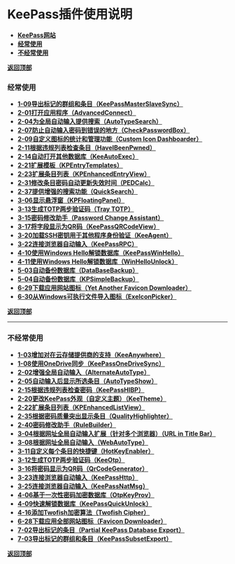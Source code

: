 # <a name="锚点0"></a>KeePass插件使用说明
- [**KeePass网站**](https://keepass.info/plugins.html)
- <a href="#锚点1">**经常使用**</a>
- <a href="#锚点2">**不经常使用**</a>

<a name="锚点1"></a><a href="#锚点0">**返回顶部**</a>
### 经常使用
- [**1-09导出标记的群组和条目（KeePassMasterSlaveSync）**](https://github.com/1688aa/KeePass-Plugins-Instructions-for-use/blob/master/使用说明（经常使用）/1-09导出标记的群组和条目（KeePassMasterSlaveSync）.md)
- [**2-01打开应用程序（AdvancedConnect）**](https://github.com/1688aa/KeePass-Plugins-Instructions-for-use/blob/master/%E4%BD%BF%E7%94%A8%E8%AF%B4%E6%98%8E%EF%BC%88%E7%BB%8F%E5%B8%B8%E4%BD%BF%E7%94%A8%EF%BC%89/2-01%E6%89%93%E5%BC%80%E5%BA%94%E7%94%A8%E7%A8%8B%E5%BA%8F%EF%BC%88AdvancedConnect%EF%BC%89.md)
- [**2-04为全局自动输入提供搜索（AutoTypeSearch）**](https://github.com/1688aa/KeePass-Plugins-Instructions-for-use/blob/master/%E4%BD%BF%E7%94%A8%E8%AF%B4%E6%98%8E%EF%BC%88%E7%BB%8F%E5%B8%B8%E4%BD%BF%E7%94%A8%EF%BC%89/2-04%E4%B8%BA%E5%85%A8%E5%B1%80%E8%87%AA%E5%8A%A8%E8%BE%93%E5%85%A5%E6%8F%90%E4%BE%9B%E6%90%9C%E7%B4%A2%EF%BC%88AutoTypeSearch%EF%BC%89.md)
- [**2-07防止自动输入密码到错误的地方（CheckPasswordBox）**](https://github.com/1688aa/KeePass-Plugins-Instructions-for-use/blob/master/%E4%BD%BF%E7%94%A8%E8%AF%B4%E6%98%8E%EF%BC%88%E7%BB%8F%E5%B8%B8%E4%BD%BF%E7%94%A8%EF%BC%89/2-07%E9%98%B2%E6%AD%A2%E8%87%AA%E5%8A%A8%E8%BE%93%E5%85%A5%E5%AF%86%E7%A0%81%E5%88%B0%E9%94%99%E8%AF%AF%E7%9A%84%E5%9C%B0%E6%96%B9%EF%BC%88CheckPasswordBox%EF%BC%89.md)
- [**2-09自定义图标的统计和管理功能（Custom Icon Dashboarder）**](https://github.com/1688aa/KeePass-Plugins-Instructions-for-use/blob/master/%E4%BD%BF%E7%94%A8%E8%AF%B4%E6%98%8E%EF%BC%88%E7%BB%8F%E5%B8%B8%E4%BD%BF%E7%94%A8%EF%BC%89/2-09%E8%87%AA%E5%AE%9A%E4%B9%89%E5%9B%BE%E6%A0%87%E7%9A%84%E7%BB%9F%E8%AE%A1%E5%92%8C%E7%AE%A1%E7%90%86%E5%8A%9F%E8%83%BD%EF%BC%88Custom%20Icon%20Dashboarder%EF%BC%89.md)
- [**2-11根据违规列表检查条目（HaveIBeenPwned）**](https://github.com/1688aa/KeePass-Plugins-Instructions-for-use/blob/master/%E4%BD%BF%E7%94%A8%E8%AF%B4%E6%98%8E%EF%BC%88%E7%BB%8F%E5%B8%B8%E4%BD%BF%E7%94%A8%EF%BC%89/2-11%E6%A0%B9%E6%8D%AE%E8%BF%9D%E8%A7%84%E5%88%97%E8%A1%A8%E6%A3%80%E6%9F%A5%E6%9D%A1%E7%9B%AE%EF%BC%88HaveIBeenPwned%EF%BC%89.md)
- [**2-14自动打开其他数据库（KeeAutoExec）**](https://github.com/1688aa/KeePass-Plugins-Instructions-for-use/blob/master/%E4%BD%BF%E7%94%A8%E8%AF%B4%E6%98%8E%EF%BC%88%E7%BB%8F%E5%B8%B8%E4%BD%BF%E7%94%A8%EF%BC%89/2-14%E8%87%AA%E5%8A%A8%E6%89%93%E5%BC%80%E5%85%B6%E4%BB%96%E6%95%B0%E6%8D%AE%E5%BA%93%EF%BC%88KeeAutoExec%EF%BC%89.md)
- [**2-21扩展模板（KPEntryTemplates）**](https://github.com/1688aa/KeePass-Plugins-Instructions-for-use/blob/master/%E4%BD%BF%E7%94%A8%E8%AF%B4%E6%98%8E%EF%BC%88%E7%BB%8F%E5%B8%B8%E4%BD%BF%E7%94%A8%EF%BC%89/2-21%E6%89%A9%E5%B1%95%E6%A8%A1%E6%9D%BF%EF%BC%88KPEntryTemplates%EF%BC%89.md)
- [**2-23扩展条目列表（KPEnhancedEntryView）**](https://github.com/1688aa/KeePass-Plugins-Instructions-for-use/blob/master/%E4%BD%BF%E7%94%A8%E8%AF%B4%E6%98%8E%EF%BC%88%E7%BB%8F%E5%B8%B8%E4%BD%BF%E7%94%A8%EF%BC%89/2-23%E6%89%A9%E5%B1%95%E6%9D%A1%E7%9B%AE%E5%88%97%E8%A1%A8%EF%BC%88KPEnhancedEntryView%EF%BC%89.md)
- [**2-31修改条目密码自动更新失效时间（PEDCalc）**](https://github.com/1688aa/KeePass-Plugins-Instructions-for-use/blob/master/%E4%BD%BF%E7%94%A8%E8%AF%B4%E6%98%8E%EF%BC%88%E7%BB%8F%E5%B8%B8%E4%BD%BF%E7%94%A8%EF%BC%89/2-31%E4%BF%AE%E6%94%B9%E6%9D%A1%E7%9B%AE%E5%AF%86%E7%A0%81%E8%87%AA%E5%8A%A8%E6%9B%B4%E6%96%B0%E5%A4%B1%E6%95%88%E6%97%B6%E9%97%B4%EF%BC%88PEDCalc%EF%BC%89.md)
- [**2-37提供增强的搜索功能（QuickSearch）**](https://github.com/1688aa/KeePass-Plugins-Instructions-for-use/blob/master/%E4%BD%BF%E7%94%A8%E8%AF%B4%E6%98%8E%EF%BC%88%E7%BB%8F%E5%B8%B8%E4%BD%BF%E7%94%A8%EF%BC%89/2-37%E6%8F%90%E4%BE%9B%E5%A2%9E%E5%BC%BA%E7%9A%84%E6%90%9C%E7%B4%A2%E5%8A%9F%E8%83%BD%EF%BC%88QuickSearch%EF%BC%89.md)
- [**3-06显示悬浮窗（KPFloatingPanel）**](https://github.com/1688aa/KeePass-Plugins-Instructions-for-use/blob/master/%E4%BD%BF%E7%94%A8%E8%AF%B4%E6%98%8E%EF%BC%88%E7%BB%8F%E5%B8%B8%E4%BD%BF%E7%94%A8%EF%BC%89/3-06%E6%98%BE%E7%A4%BA%E6%82%AC%E6%B5%AE%E7%AA%97%EF%BC%88KPFloatingPanel%EF%BC%89.md)
- [**3-13生成TOTP两步验证码（Tray TOTP）**](https://github.com/1688aa/KeePass-Plugins-Instructions-for-use/blob/master/%E4%BD%BF%E7%94%A8%E8%AF%B4%E6%98%8E%EF%BC%88%E7%BB%8F%E5%B8%B8%E4%BD%BF%E7%94%A8%EF%BC%89/3-13%E7%94%9F%E6%88%90TOTP%E4%B8%A4%E6%AD%A5%E9%AA%8C%E8%AF%81%E7%A0%81%EF%BC%88Tray%20TOTP%EF%BC%89.md)
- [**3-15密码修改助手（Password Change Assistant）**](https://github.com/1688aa/KeePass-Plugins-Instructions-for-use/blob/master/%E4%BD%BF%E7%94%A8%E8%AF%B4%E6%98%8E%EF%BC%88%E7%BB%8F%E5%B8%B8%E4%BD%BF%E7%94%A8%EF%BC%89/3-15%E5%AF%86%E7%A0%81%E4%BF%AE%E6%94%B9%E5%8A%A9%E6%89%8B%EF%BC%88Password%20Change%20Assistant%EF%BC%89.md)
- [**3-17将字段显示为QR码（KeePassQRCodeView）**](https://github.com/1688aa/KeePass-Plugins-Instructions-for-use/blob/master/%E4%BD%BF%E7%94%A8%E8%AF%B4%E6%98%8E%EF%BC%88%E7%BB%8F%E5%B8%B8%E4%BD%BF%E7%94%A8%EF%BC%89/3-17%E5%B0%86%E5%AD%97%E6%AE%B5%E6%98%BE%E7%A4%BA%E4%B8%BAQR%E7%A0%81%EF%BC%88KeePassQRCodeView%EF%BC%89.md)
- [**3-20加载SSH密钥用于其他程序身份验证（KeeAgent）**](https://github.com/1688aa/KeePass-Plugins-Instructions-for-use/blob/master/%E4%BD%BF%E7%94%A8%E8%AF%B4%E6%98%8E%EF%BC%88%E7%BB%8F%E5%B8%B8%E4%BD%BF%E7%94%A8%EF%BC%89/3-20%E5%8A%A0%E8%BD%BDSSH%E5%AF%86%E9%92%A5%E7%94%A8%E4%BA%8E%E5%85%B6%E4%BB%96%E7%A8%8B%E5%BA%8F%E8%BA%AB%E4%BB%BD%E9%AA%8C%E8%AF%81%EF%BC%88KeeAgent%EF%BC%89.md)
- [**3-22连接浏览器自动输入（KeePassRPC）**](https://github.com/1688aa/KeePass-Plugins-Instructions-for-use/blob/master/%E4%BD%BF%E7%94%A8%E8%AF%B4%E6%98%8E%EF%BC%88%E7%BB%8F%E5%B8%B8%E4%BD%BF%E7%94%A8%EF%BC%89/3-22%E8%BF%9E%E6%8E%A5%E6%B5%8F%E8%A7%88%E5%99%A8%E8%87%AA%E5%8A%A8%E8%BE%93%E5%85%A5%EF%BC%88KeePassRPC%EF%BC%89.md)
- [**4-10使用Windows Hello解锁数据库（KeePassWinHello）**](https://github.com/1688aa/KeePass-Plugins-Instructions-for-use/blob/master/%E4%BD%BF%E7%94%A8%E8%AF%B4%E6%98%8E%EF%BC%88%E7%BB%8F%E5%B8%B8%E4%BD%BF%E7%94%A8%EF%BC%89/4-10%E4%BD%BF%E7%94%A8Windows%20Hello%E8%A7%A3%E9%94%81%E6%95%B0%E6%8D%AE%E5%BA%93%EF%BC%88KeePassWinHello%EF%BC%89.md)
- [**4-11使用Windows Hello解锁数据库（WinHelloUnlock）**](https://github.com/1688aa/KeePass-Plugins-Instructions-for-use/blob/master/%E4%BD%BF%E7%94%A8%E8%AF%B4%E6%98%8E%EF%BC%88%E7%BB%8F%E5%B8%B8%E4%BD%BF%E7%94%A8%EF%BC%89/4-11%E4%BD%BF%E7%94%A8Windows%20Hello%E8%A7%A3%E9%94%81%E6%95%B0%E6%8D%AE%E5%BA%93%EF%BC%88WinHelloUnlock%EF%BC%89.md)
- [**5-03自动备份数据库（DataBaseBackup）**](https://github.com/1688aa/KeePass-Plugins-Instructions-for-use/blob/master/%E4%BD%BF%E7%94%A8%E8%AF%B4%E6%98%8E%EF%BC%88%E7%BB%8F%E5%B8%B8%E4%BD%BF%E7%94%A8%EF%BC%89/5-03%E8%87%AA%E5%8A%A8%E5%A4%87%E4%BB%BD%E6%95%B0%E6%8D%AE%E5%BA%93%EF%BC%88DataBaseBackup%EF%BC%89.md)
- [**5-04自动备份数据库（KPSimpleBackup）**](https://github.com/1688aa/KeePass-Plugins-Instructions-for-use/blob/master/%E4%BD%BF%E7%94%A8%E8%AF%B4%E6%98%8E%EF%BC%88%E7%BB%8F%E5%B8%B8%E4%BD%BF%E7%94%A8%EF%BC%89/5-04%E8%87%AA%E5%8A%A8%E5%A4%87%E4%BB%BD%E6%95%B0%E6%8D%AE%E5%BA%93%EF%BC%88KPSimpleBackup%EF%BC%89.md)
- [**6-29下载应用网站图标（Yet Another Favicon Downloader）**](https://github.com/1688aa/KeePass-Plugins-Instructions-for-use/blob/master/%E4%BD%BF%E7%94%A8%E8%AF%B4%E6%98%8E%EF%BC%88%E7%BB%8F%E5%B8%B8%E4%BD%BF%E7%94%A8%EF%BC%89/6-29%E4%B8%8B%E8%BD%BD%E5%BA%94%E7%94%A8%E7%BD%91%E7%AB%99%E5%9B%BE%E6%A0%87%EF%BC%88Yet%20Another%20Favicon%20Downloader%EF%BC%89.md)
- [**6-30从Windows可执行文件导入图标（ExeIconPicker）**](https://github.com/1688aa/KeePass-Plugins-Instructions-for-use/blob/master/%E4%BD%BF%E7%94%A8%E8%AF%B4%E6%98%8E%EF%BC%88%E7%BB%8F%E5%B8%B8%E4%BD%BF%E7%94%A8%EF%BC%89/6-30%E4%BB%8EWindows%E5%8F%AF%E6%89%A7%E8%A1%8C%E6%96%87%E4%BB%B6%E5%AF%BC%E5%85%A5%E5%9B%BE%E6%A0%87%EF%BC%88ExeIconPicker%EF%BC%89.md)

<a name="锚点2"></a><a href="#锚点0">**返回顶部**</a>
______________________________________________________________________________
### 不经常使用
- [**1-03增加对在云存储提供商的支持（KeeAnywhere）**](https://github.com/1688aa/KeePass-Plugins-Instructions-for-use/blob/master/%E4%BD%BF%E7%94%A8%E8%AF%B4%E6%98%8E%EF%BC%88%E4%B8%8D%E7%BB%8F%E5%B8%B8%E4%BD%BF%E7%94%A8%EF%BC%89/1-03%E5%A2%9E%E5%8A%A0%E5%AF%B9%E5%9C%A8%E4%BA%91%E5%AD%98%E5%82%A8%E6%8F%90%E4%BE%9B%E5%95%86%E7%9A%84%E6%94%AF%E6%8C%81%EF%BC%88KeeAnywhere%EF%BC%89.md)
- [**1-08使用OneDrive同步（KeePassOneDriveSync）**](https://github.com/1688aa/KeePass-Plugins-Instructions-for-use/blob/master/%E4%BD%BF%E7%94%A8%E8%AF%B4%E6%98%8E%EF%BC%88%E4%B8%8D%E7%BB%8F%E5%B8%B8%E4%BD%BF%E7%94%A8%EF%BC%89/1-08%E4%BD%BF%E7%94%A8OneDrive%E5%90%8C%E6%AD%A5%EF%BC%88KeePassOneDriveSync%EF%BC%89.md)
- [**2-02增强全局自动输入（AlternateAutoType）**](https://github.com/1688aa/KeePass-Plugins-Instructions-for-use/blob/master/%E4%BD%BF%E7%94%A8%E8%AF%B4%E6%98%8E%EF%BC%88%E4%B8%8D%E7%BB%8F%E5%B8%B8%E4%BD%BF%E7%94%A8%EF%BC%89/2-02%E5%A2%9E%E5%BC%BA%E5%85%A8%E5%B1%80%E8%87%AA%E5%8A%A8%E8%BE%93%E5%85%A5%EF%BC%88AlternateAutoType%EF%BC%89.md)
- [**2-05自动输入后显示所选条目（AutoTypeShow）**](https://github.com/1688aa/KeePass-Plugins-Instructions-for-use/blob/master/%E4%BD%BF%E7%94%A8%E8%AF%B4%E6%98%8E%EF%BC%88%E4%B8%8D%E7%BB%8F%E5%B8%B8%E4%BD%BF%E7%94%A8%EF%BC%89/2-05%E8%87%AA%E5%8A%A8%E8%BE%93%E5%85%A5%E5%90%8E%E6%98%BE%E7%A4%BA%E6%89%80%E9%80%89%E6%9D%A1%E7%9B%AE%EF%BC%88AutoTypeShow%EF%BC%89.md)
- [**2-15根据违规列表检查密码（KeePassHIBP）**](https://github.com/1688aa/KeePass-Plugins-Instructions-for-use/blob/master/%E4%BD%BF%E7%94%A8%E8%AF%B4%E6%98%8E%EF%BC%88%E4%B8%8D%E7%BB%8F%E5%B8%B8%E4%BD%BF%E7%94%A8%EF%BC%89/2-15%E6%A0%B9%E6%8D%AE%E8%BF%9D%E8%A7%84%E5%88%97%E8%A1%A8%E6%A3%80%E6%9F%A5%E5%AF%86%E7%A0%81%EF%BC%88KeePassHIBP%EF%BC%89.md)
- [**2-20更改KeePass外观（自定义主题）（KeeTheme）**](https://github.com/1688aa/KeePass-Plugins-Instructions-for-use/blob/master/%E4%BD%BF%E7%94%A8%E8%AF%B4%E6%98%8E%EF%BC%88%E4%B8%8D%E7%BB%8F%E5%B8%B8%E4%BD%BF%E7%94%A8%EF%BC%89/2-20%E6%9B%B4%E6%94%B9KeePass%E5%A4%96%E8%A7%82%EF%BC%88%E8%87%AA%E5%AE%9A%E4%B9%89%E4%B8%BB%E9%A2%98%EF%BC%89%EF%BC%88KeeTheme%EF%BC%89.md)
- [**2-22扩展条目列表（KPEnhancedListView）**](https://github.com/1688aa/KeePass-Plugins-Instructions-for-use/blob/master/%E4%BD%BF%E7%94%A8%E8%AF%B4%E6%98%8E%EF%BC%88%E4%B8%8D%E7%BB%8F%E5%B8%B8%E4%BD%BF%E7%94%A8%EF%BC%89/2-22%E6%89%A9%E5%B1%95%E6%9D%A1%E7%9B%AE%E5%88%97%E8%A1%A8%EF%BC%88KPEnhancedListView%EF%BC%89.md)
- [**2-35根据密码质量突出显示条目（QualityHighlighter）**](https://github.com/1688aa/KeePass-Plugins-Instructions-for-use/blob/master/%E4%BD%BF%E7%94%A8%E8%AF%B4%E6%98%8E%EF%BC%88%E4%B8%8D%E7%BB%8F%E5%B8%B8%E4%BD%BF%E7%94%A8%EF%BC%89/2-35%E6%A0%B9%E6%8D%AE%E5%AF%86%E7%A0%81%E8%B4%A8%E9%87%8F%E7%AA%81%E5%87%BA%E6%98%BE%E7%A4%BA%E6%9D%A1%E7%9B%AE%EF%BC%88QualityHighlighter%EF%BC%89.md)
- [**2-40密码修改助手（RuleBuilder）**](https://github.com/1688aa/KeePass-Plugins-Instructions-for-use/blob/master/%E4%BD%BF%E7%94%A8%E8%AF%B4%E6%98%8E%EF%BC%88%E4%B8%8D%E7%BB%8F%E5%B8%B8%E4%BD%BF%E7%94%A8%EF%BC%89/2-40%E5%AF%86%E7%A0%81%E4%BF%AE%E6%94%B9%E5%8A%A9%E6%89%8B%EF%BC%88RuleBuilder%EF%BC%89.md)
- [**3-04根据网址全局自动输入扩展（针对多个浏览器）（URL in Title Bar）**](https://github.com/1688aa/KeePass-Plugins-Instructions-for-use/blob/master/%E4%BD%BF%E7%94%A8%E8%AF%B4%E6%98%8E%EF%BC%88%E4%B8%8D%E7%BB%8F%E5%B8%B8%E4%BD%BF%E7%94%A8%EF%BC%89/3-04%E6%A0%B9%E6%8D%AE%E7%BD%91%E5%9D%80%E5%85%A8%E5%B1%80%E8%87%AA%E5%8A%A8%E8%BE%93%E5%85%A5%E6%89%A9%E5%B1%95%EF%BC%88%E9%92%88%E5%AF%B9%E5%A4%9A%E4%B8%AA%E6%B5%8F%E8%A7%88%E5%99%A8%EF%BC%89%EF%BC%88URL%20in%20Title%20Bar%EF%BC%89.md)
- [**3-08根据网址全局自动输入（WebAutoType）**](https://github.com/1688aa/KeePass-Plugins-Instructions-for-use/blob/master/%E4%BD%BF%E7%94%A8%E8%AF%B4%E6%98%8E%EF%BC%88%E4%B8%8D%E7%BB%8F%E5%B8%B8%E4%BD%BF%E7%94%A8%EF%BC%89/3-08%E6%A0%B9%E6%8D%AE%E7%BD%91%E5%9D%80%E5%85%A8%E5%B1%80%E8%87%AA%E5%8A%A8%E8%BE%93%E5%85%A5%EF%BC%88WebAutoType%EF%BC%89.md)
- [**3-11自定义每个条目的快捷键（HotKeyEnabler）**](https://github.com/1688aa/KeePass-Plugins-Instructions-for-use/blob/master/%E4%BD%BF%E7%94%A8%E8%AF%B4%E6%98%8E%EF%BC%88%E4%B8%8D%E7%BB%8F%E5%B8%B8%E4%BD%BF%E7%94%A8%EF%BC%89/3-11%E8%87%AA%E5%AE%9A%E4%B9%89%E6%AF%8F%E4%B8%AA%E6%9D%A1%E7%9B%AE%E7%9A%84%E5%BF%AB%E6%8D%B7%E9%94%AE%EF%BC%88HotKeyEnabler%EF%BC%89.md)
- [**3-12生成TOTP两步验证码（KeeOtp）**](https://github.com/1688aa/KeePass-Plugins-Instructions-for-use/blob/master/%E4%BD%BF%E7%94%A8%E8%AF%B4%E6%98%8E%EF%BC%88%E4%B8%8D%E7%BB%8F%E5%B8%B8%E4%BD%BF%E7%94%A8%EF%BC%89/3-12%E7%94%9F%E6%88%90TOTP%E4%B8%A4%E6%AD%A5%E9%AA%8C%E8%AF%81%E7%A0%81%EF%BC%88KeeOtp%EF%BC%89.md)
- [**3-16将密码显示为QR码（QrCodeGenerator）**](https://github.com/1688aa/KeePass-Plugins-Instructions-for-use/blob/master/%E4%BD%BF%E7%94%A8%E8%AF%B4%E6%98%8E%EF%BC%88%E4%B8%8D%E7%BB%8F%E5%B8%B8%E4%BD%BF%E7%94%A8%EF%BC%89/3-16%E5%B0%86%E5%AF%86%E7%A0%81%E6%98%BE%E7%A4%BA%E4%B8%BAQR%E7%A0%81%EF%BC%88QrCodeGenerator%EF%BC%89.md)
- [**3-23连接浏览器自动输入（KeePassHttp）**](https://github.com/1688aa/KeePass-Plugins-Instructions-for-use/blob/master/%E4%BD%BF%E7%94%A8%E8%AF%B4%E6%98%8E%EF%BC%88%E4%B8%8D%E7%BB%8F%E5%B8%B8%E4%BD%BF%E7%94%A8%EF%BC%89/3-23%E8%BF%9E%E6%8E%A5%E6%B5%8F%E8%A7%88%E5%99%A8%E8%87%AA%E5%8A%A8%E8%BE%93%E5%85%A5%EF%BC%88KeePassHttp%EF%BC%89.md)
- [**3-25连接浏览器自动输入（KeePassNatMsg）**](https://github.com/1688aa/KeePass-Plugins-Instructions-for-use/blob/master/%E4%BD%BF%E7%94%A8%E8%AF%B4%E6%98%8E%EF%BC%88%E4%B8%8D%E7%BB%8F%E5%B8%B8%E4%BD%BF%E7%94%A8%EF%BC%89/3-25%E8%BF%9E%E6%8E%A5%E6%B5%8F%E8%A7%88%E5%99%A8%E8%87%AA%E5%8A%A8%E8%BE%93%E5%85%A5%EF%BC%88KeePassNatMsg%EF%BC%89.md)
- [**4-06基于一次性密码加密数据库（OtpKeyProv）**](https://github.com/1688aa/KeePass-Plugins-Instructions-for-use/blob/master/%E4%BD%BF%E7%94%A8%E8%AF%B4%E6%98%8E%EF%BC%88%E4%B8%8D%E7%BB%8F%E5%B8%B8%E4%BD%BF%E7%94%A8%EF%BC%89/4-06%E5%9F%BA%E4%BA%8E%E4%B8%80%E6%AC%A1%E6%80%A7%E5%AF%86%E7%A0%81%E5%8A%A0%E5%AF%86%E6%95%B0%E6%8D%AE%E5%BA%93%EF%BC%88OtpKeyProv%EF%BC%89.md)
- [**4-09快速解锁数据库（KeePassQuickUnlock）**](https://github.com/1688aa/KeePass-Plugins-Instructions-for-use/blob/master/%E4%BD%BF%E7%94%A8%E8%AF%B4%E6%98%8E%EF%BC%88%E4%B8%8D%E7%BB%8F%E5%B8%B8%E4%BD%BF%E7%94%A8%EF%BC%89/4-09%E5%BF%AB%E9%80%9F%E8%A7%A3%E9%94%81%E6%95%B0%E6%8D%AE%E5%BA%93%EF%BC%88KeePassQuickUnlock%EF%BC%89.md)
- [**4-16添加Twofish加密算法（Twofish Cipher）**](https://github.com/1688aa/KeePass-Plugins-Instructions-for-use/blob/master/%E4%BD%BF%E7%94%A8%E8%AF%B4%E6%98%8E%EF%BC%88%E4%B8%8D%E7%BB%8F%E5%B8%B8%E4%BD%BF%E7%94%A8%EF%BC%89/4-16%E6%B7%BB%E5%8A%A0Twofish%E5%8A%A0%E5%AF%86%E7%AE%97%E6%B3%95%EF%BC%88Twofish%20Cipher%EF%BC%89.md)
- [**6-28下载应用全部网站图标（Favicon Downloader）**](https://github.com/1688aa/KeePass-Plugins-Instructions-for-use/blob/master/%E4%BD%BF%E7%94%A8%E8%AF%B4%E6%98%8E%EF%BC%88%E4%B8%8D%E7%BB%8F%E5%B8%B8%E4%BD%BF%E7%94%A8%EF%BC%89/6-28%E4%B8%8B%E8%BD%BD%E5%BA%94%E7%94%A8%E5%85%A8%E9%83%A8%E7%BD%91%E7%AB%99%E5%9B%BE%E6%A0%87%EF%BC%88Favicon%20Downloader%EF%BC%89.md)
- [**7-02导出标记的条目（Partial KeePass Database Export）**](https://github.com/1688aa/KeePass-Plugins-Instructions-for-use/blob/master/%E4%BD%BF%E7%94%A8%E8%AF%B4%E6%98%8E%EF%BC%88%E4%B8%8D%E7%BB%8F%E5%B8%B8%E4%BD%BF%E7%94%A8%EF%BC%89/7-02%E5%AF%BC%E5%87%BA%E6%A0%87%E8%AE%B0%E7%9A%84%E6%9D%A1%E7%9B%AE%EF%BC%88Partial%20KeePass%20Database%20Export%EF%BC%89.md)
- [**7-03导出标记的群组和条目（KeePassSubsetExport）**](https://github.com/1688aa/KeePass-Plugins-Instructions-for-use/blob/master/%E4%BD%BF%E7%94%A8%E8%AF%B4%E6%98%8E%EF%BC%88%E4%B8%8D%E7%BB%8F%E5%B8%B8%E4%BD%BF%E7%94%A8%EF%BC%89/7-03%E5%AF%BC%E5%87%BA%E6%A0%87%E8%AE%B0%E7%9A%84%E7%BE%A4%E7%BB%84%E5%92%8C%E6%9D%A1%E7%9B%AE%EF%BC%88KeePassSubsetExport%EF%BC%89.md)

<a href="#锚点0">**返回顶部**</a>